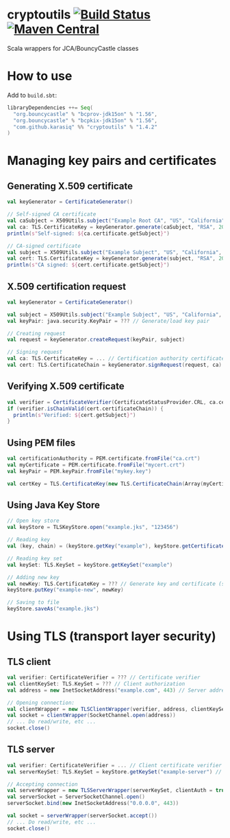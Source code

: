 # cryptoutils [![Build Status](https://travis-ci.org/Karasiq/cryptoutils.svg?branch=master)](https://travis-ci.org/Karasiq/cryptoutils) [![Maven Central](https://maven-badges.herokuapp.com/maven-central/com.github.karasiq/cryptoutils_2.12/badge.svg)](https://maven-badges.herokuapp.com/maven-central/com.github.karasiq/cryptoutils_2.12)
Scala wrappers for JCA/BouncyCastle classes

# How to use
Add to `build.sbt`:
```scala
libraryDependencies ++= Seq(
  "org.bouncycastle" % "bcprov-jdk15on" % "1.56",
  "org.bouncycastle" % "bcpkix-jdk15on" % "1.56",
  "com.github.karasiq" %% "cryptoutils" % "1.4.2"
)
```

# Managing key pairs and certificates
## Generating X.509 certificate
```scala
val keyGenerator = CertificateGenerator()

// Self-signed CA certificate
val caSubject = X509Utils.subject("Example Root CA", "US", "California", "San Francisco", "Example", "Example Root CA", "ca@example.com")
val ca: TLS.CertificateKey = keyGenerator.generate(caSubject, "RSA", 2048, extensions = CertExtension.certificationAuthorityExtensions()) 
println(s"Self-signed: ${ca.certificate.getSubject}")

// CA-signed certificate
val subject = X509Utils.subject("Example Subject", "US", "California", "San Francisco", "Example", "Example", "example@example.com")
val cert: TLS.CertificateKey = keyGenerator.generate(subject, "RSA", 2048, Some(ca), BigInt(1))
println(s"CA signed: ${cert.certificate.getSubject}")
```

## X.509 certification request
```scala
val keyGenerator = CertificateGenerator()

val subject = X509Utils.subject("Example Subject", "US", "California", "San Francisco", "Example", "Example", "example@example.com")
val keyPair: java.security.KeyPair = ??? // Generate/load key pair

// Creating request
val request = keyGenerator.createRequest(keyPair, subject)

// Signing request
val ca: TLS.CertificateKey = ... // Certification authority certificate and private key
val cert: TLS.CertificateChain = keyGenerator.signRequest(request, ca) // Resulting certificate chain
```

## Verifying X.509 certificate
```scala
val verifier = CertificateVerifier(CertificateStatusProvider.CRL, ca.certificate) // Or from java trust store: CertificateVerifier.fromTrustStore(TrustStore.fromFile("example-trust.jks"), CertificateStatusProvider.CRL)
if (verifier.isChainValid(cert.certificateChain)) {
  println(s"Verified: ${cert.getSubject}")
}
```

## Using PEM files
```scala
val certificationAuthority = PEM.certificate.fromFile("ca.crt")
val myCertificate = PEM.certificate.fromFile("mycert.crt")
val keyPair = PEM.keyPair.fromFile("mykey.key")

val certKey = TLS.CertificateKey(new TLS.CertificateChain(Array(myCertificate, certificationAuthority)), keyPair)
```

## Using Java Key Store
```scala
// Open key store
val keyStore = TLSKeyStore.open("example.jks", "123456")

// Reading key
val (key, chain) = (keyStore.getKey("example"), keyStore.getCertificateChain("example"))

// Reading key set
val keySet: TLS.KeySet = keyStore.getKeySet("example")

// Adding new key
val newKey: TLS.CertificateKey = ??? // Generate key and certificate (see above)
keyStore.putKey("example-new", newKey)

// Saving to file
keyStore.saveAs("example.jks")
```

# Using TLS (transport layer security)
## TLS client
```scala
val verifier: CertificateVerifier = ??? // Certificate verifier
val clientKeySet: TLS.KeySet = ??? // Client authorization
val address = new InetSocketAddress("example.com", 443) // Server address

// Opening connection:
val clientWrapper = new TLSClientWrapper(verifier, address, clientKeySet)
val socket = clientWrapper(SocketChannel.open(address))
// ... Do read/write, etc ...
socket.close()
```

## TLS server
```scala              
val verifier: CertificateVerifier = ... // Client certificate verifier
val serverKeySet: TLS.KeySet = keyStore.getKeySet("example-server") // Server certificate is required

// Accepting connection
val serverWrapper = new TLSServerWrapper(serverKeySet, clientAuth = true, verifier)
val serverSocket = ServerSocketChannel.open()
serverSocket.bind(new InetSocketAddress("0.0.0.0", 443))

val socket = serverWrapper(serverSocket.accept())
// ... Do read/write, etc ...
socket.close()
```